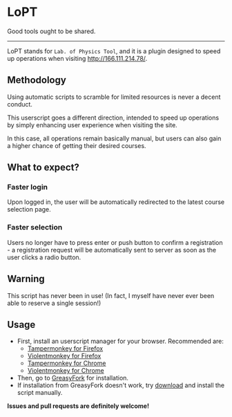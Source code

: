 # LoPT
Good tools ought to be shared.

---

LoPT stands for `Lab. of Physics Tool`, and it is a plugin designed to speed up operations when visiting http://166.111.214.78/.

## Methodology

Using automatic scripts to scramble for limited resources is never a decent conduct.

This userscript goes a different direction, intended to speed up operations by simply enhancing user experience when visiting the site.

In this case, all operations remain basically manual, but users can also gain a higher chance of getting their desired courses.

## What to expect?

### Faster login

Upon logged in, the user will be automatically redirected to the latest course selection page.

### Faster selection

Users no longer have to press enter or push button to confirm a registration - a registration request will be automatically sent to server as soon as the user clicks a radio button.

## Warning

This script has never been in use! (In fact, I myself have never ever been able to reserve a single session!) 

## Usage

- First, install an userscript manager for your browser. Recommended are:
  - [Tampermonkey for Firefox](https://addons.mozilla.org/zh-CN/firefox/addon/tampermonkey/)
  - [Violentmonkey for Firefox](https://addons.mozilla.org/en-US/firefox/addon/violentmonkey/)
  - [Tampermonkey for Chrome](https://chrome.google.com/webstore/detail/tampermonkey/dhdgffkkebhmkfjojejmpbldmpobfkfo)
  - [Violentmonkey for Chrome](https://chrome.google.com/webstore/detail/violentmonkey/jinjaccalgkegednnccohejagnlnfdag)
- Then, go to [GreasyFork](https://greasyfork.org/zh-CN/scripts/412112-lopt) for installation.
- If installation from GreasyFork doesn't work, try [download](https://github.com/UNIDY2002/LoPT/releases/latest/download/lopt.user.js) and install the script manually.

**Issues and pull requests are definitely welcome!**
